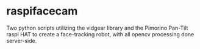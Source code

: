 # raspifacecam
Two python scripts utilizing the vidgear library and the Pimorino Pan-Tilt raspi HAT to create a face-tracking robot, with all opencv processing done server-side.
